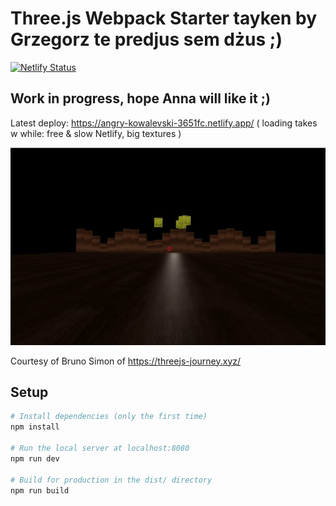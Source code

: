 # Three.js Webpack Starter tayken by Grzegorz te predjus sem dżus ;)

[![Netlify Status](https://api.netlify.com/api/v1/badges/09e36ddf-b0ec-4a06-a6db-c66466fd882a/deploy-status)](https://app.netlify.com/sites/angry-kowalevski-3651fc/deploys)

## Work in progress, hope Anna will like it ;)
Latest deploy: https://angry-kowalevski-3651fc.netlify.app/ ( loading takes w while: free & slow Netlify, big textures )

![plot](./demo.gif)

Courtesy of Bruno Simon of https://threejs-journey.xyz/

## Setup

``` bash
# Install dependencies (only the first time)
npm install

# Run the local server at localhost:8080
npm run dev

# Build for production in the dist/ directory
npm run build
```
